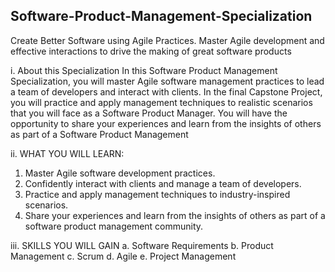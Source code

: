 ## Software-Product-Management-Specialization
Create Better Software using Agile Practices. Master Agile development and effective interactions to drive the making of great software products

i. About this Specialization
In this Software Product Management Specialization, you will master Agile software management practices to lead a team of developers and interact with clients. In the final Capstone Project, you will practice and apply management techniques to realistic scenarios that you will face as a Software Product Manager. You will have the opportunity to share your experiences and learn from the insights of others as part of a Software Product Management

ii. WHAT YOU WILL LEARN:
1. Master Agile software development practices.
2. Confidently interact with clients and manage a team of developers.
3. Practice and apply management techniques to industry-inspired scenarios.
4. Share your experiences and learn from the insights of others as part of a software product management community.

iii. SKILLS YOU WILL GAIN
  a. Software Requirements
  b. Product Management
  c. Scrum
  d. Agile
  e. Project Management
